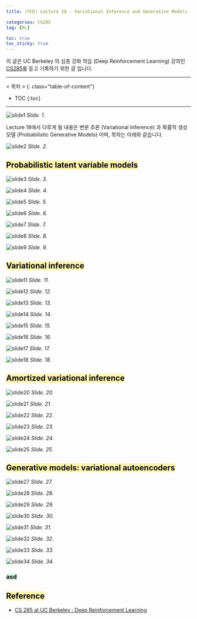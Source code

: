 ```yaml
---
title: (미완) Lecture 18 - Variational Inference and Generative Models

categories: CS285
tag: [RL]

toc: true
toc_sticky: true
---
```



이 글은 UC Berkeley 의 심층 강화 학습 (Deep Reinforcement Learning) 강의인 [CS285](http://rail.eecs.berkeley.edu/deeprlcourse/)를 듣고 기록하기 위한 글 입니다. 

---
< 목차 >
{: class="table-of-content"}
* TOC
{:toc}
---

![slide1](/assets/images/CS285/lec-18/slide1.png)
*Slide. 1.*

Lecture 18에서 다루게 될 내용은 변분 추론 (Variational Inference) 과 확률적 생성 모델 (Probabilistic Generative Models) 이며, 목차는 아래와 같습니다.

![slide2](/assets/images/CS285/lec-18/slide2.png)
*Slide. 2.*


## <mark style='background-color: #fff5b1'> Probabilistic latent variable models </mark>


![slide3](/assets/images/CS285/lec-18/slide3.png)
*Slide. 3.*

![slide4](/assets/images/CS285/lec-18/slide4.png)
*Slide. 4.*


![slide5](/assets/images/CS285/lec-18/slide5.png)
*Slide. 5.*

![slide6](/assets/images/CS285/lec-18/slide6.png)
*Slide. 6.*


![slide7](/assets/images/CS285/lec-18/slide7.png)
*Slide. 7.*

![slide8](/assets/images/CS285/lec-18/slide8.png)
*Slide. 8.*

![slide9](/assets/images/CS285/lec-18/slide9.png)
*Slide. 9.*


## <mark style='background-color: #fff5b1'> Variational inference </mark>

![slide11](/assets/images/CS285/lec-18/slide11.png)
*Slide. 11.*

![slide12](/assets/images/CS285/lec-18/slide12.png)
*Slide. 12.*

![slide13](/assets/images/CS285/lec-18/slide13.png)
*Slide. 13.*

![slide14](/assets/images/CS285/lec-18/slide14.png)
*Slide. 14.*


![slide15](/assets/images/CS285/lec-18/slide15.png)
*Slide. 15.*

![slide16](/assets/images/CS285/lec-18/slide16.png)
*Slide. 16.*

![slide17](/assets/images/CS285/lec-18/slide17.png)
*Slide. 17.*

![slide18](/assets/images/CS285/lec-18/slide18.png)
*Slide. 18.*

## <mark style='background-color: #fff5b1'> Amortized variational inference </mark>


![slide20](/assets/images/CS285/lec-18/slide20.png)
*Slide. 20.*

![slide21](/assets/images/CS285/lec-18/slide21.png)
*Slide. 21.*

![slide22](/assets/images/CS285/lec-18/slide22.png)
*Slide. 22.*

![slide23](/assets/images/CS285/lec-18/slide23.png)
*Slide. 23.*

![slide24](/assets/images/CS285/lec-18/slide24.png)
*Slide. 24.*

![slide25](/assets/images/CS285/lec-18/slide25.png)
*Slide. 25.*

## <mark style='background-color: #fff5b1'> Generative models: variational autoencoders </mark>

![slide27](/assets/images/CS285/lec-18/slide27.png)
*Slide. 27.*

![slide28](/assets/images/CS285/lec-18/slide28.png)
*Slide. 28.*

![slide29](/assets/images/CS285/lec-18/slide29.png)
*Slide. 29.*

![slide30](/assets/images/CS285/lec-18/slide30.png)
*Slide. 30.*

![slide31](/assets/images/CS285/lec-18/slide31.png)
*Slide. 31.*

![slide32](/assets/images/CS285/lec-18/slide32.png)
*Slide. 32.*

![slide33](/assets/images/CS285/lec-18/slide33.png)
*Slide. 33.*

![slide34](/assets/images/CS285/lec-18/slide34.png)
*Slide. 34.*

### <mark style='background-color: #dcffe4'> asd </mark>

## <mark style='background-color: #fff5b1'> Reference </mark>

- [CS 285 at UC Berkeley : Deep Reinforcement Learning](http://rail.eecs.berkeley.edu/deeprlcourse/)


